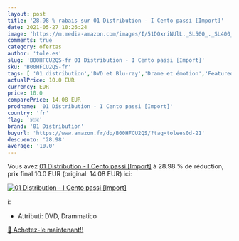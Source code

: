 ```yaml
---
layout: post
title: '28.98 % rabais sur 01 Distribution - I Cento passi [Import]'
date: 2021-05-27 10:26:24
image: 'https://m.media-amazon.com/images/I/51DOxriNUlL._SL500_._SL400_.jpg'
comments: true
category: ofertas
author: 'tole.es'
slug: 'B00HFCU2QS-fr 01 Distribution - I Cento passi [Import]'
sku: 'B00HFCU2QS-fr'
tags: [ '01 distribution','DVD et Blu-ray','Drame et émotion','Featured Categories','Films', ]
actualPrice: 10.0 EUR
currency: EUR
price: 10.0
comparePrice: 14.08 EUR
prodname: '01 Distribution - I Cento passi [Import]'
country: 'fr'
flag: '🇫🇷'
brand: '01 Distribution'
buyurl: 'https://www.amazon.fr/dp/B00HFCU2QS/?tag=tolees0d-21'
descuento: '28.98'
average: '10.0'
---
```


Vous avez [01 Distribution - I Cento passi [Import]](https://www.amazon.fr/dp/B00HFCU2QS/?tag=tolees0d-21)  à  28.98 % de réduction, prix final  10.0 EUR (original: 14.08 EUR) ici:

[![01 Distribution - I Cento passi [Import]](https://m.media-amazon.com/images/I/51DOxriNUlL._SL500_._SL400_.jpg)](https://www.amazon.fr/dp/B00HFCU2QS/?tag=tolees0d-21)

ℹ️:

- Attributi: DVD, Drammatico

[🛒 Achetez-le maintenant!!](https://www.amazon.fr/dp/B00HFCU2QS/?tag=tolees0d-21)
